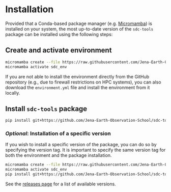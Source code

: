 # Installation

Provided that a Conda-based package manager (e.g. 
[Micromamba](https://mamba.readthedocs.io/en/latest/installation/micromamba-installation.html))
is installed on your system, the most up-to-date version of the `sdc-tools` 
package can be installed using the following steps:

## Create and activate environment

```bash
micromamba create --file https://raw.githubusercontent.com/Jena-Earth-Observation-School/sdc-tools/main/environment.yml
micromamba activate sdc_env
```

If you are not able to install the environment directly from the GitHub 
repository (e.g., due to firewall restrictions on HPC systems), you can also 
download the `environment.yml` file and install the environment from it locally.

## Install `sdc-tools` package

```bash
pip install git+https://github.com/Jena-Earth-Observation-School/sdc-tools.git
```

### _Optional_: Installation of a specific version

If you wish to install a specific version of the package, you can do so by 
specifying the version tag. It is important to specify the same version tag for 
both the environment and the package installation.

```bash
micromamba create --file https://raw.githubusercontent.com/Jena-Earth-Observation-School/sdc-tools/v0.6.0/environment.yml
micromamba activate sdc_env
pip install git+https://github.com/Jena-Earth-Observation-School/sdc-tools.git@v0.6.0
```

See the [releases page](https://github.com/Jena-Earth-Observation-School/sdc-tools/releases) 
for a list of available versions.

